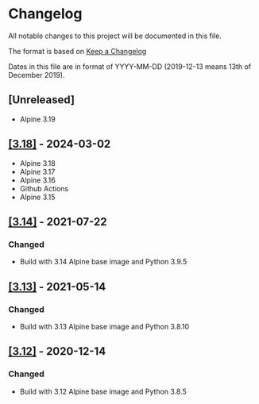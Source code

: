 # Changelog

All notable changes to this project will be documented in this file.

The format is based on [Keep a Changelog](https://keepachangelog.com/en/1.0.0/)

Dates in this file are in format of YYYY-MM-DD (2019-12-13 means 13th of December 2019).

## [Unreleased]
* Alpine 3.19

## [[3.18]](https://github.com/alastairhm/alpine-lighttpd/releases/tag/3.18) - 2024-03-02

* Alpine 3.18
* Alpine 3.17
* Alpine 3.16
* Github Actions
* Alpine 3.15

## [[3.14]](https://github.com/alastairhm/alpine-lighttpd/releases/tag/3.14) - 2021-07-22

### Changed

* Build with 3.14 Alpine base image and Python 3.9.5

## [[3.13]](https://github.com/alastairhm/alpine-lighttpd/releases/tag/3.13) - 2021-05-14

### Changed

* Build with 3.13 Alpine base image and Python 3.8.10

## [[3.12]](https://github.com/alastairhm/alpine-lighttpd/releases/tag/3.12) - 2020-12-14

### Changed

* Build with 3.12 Alpine base image and Python 3.8.5
